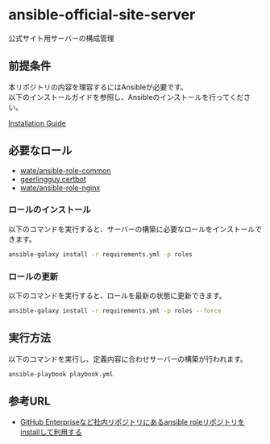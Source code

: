ansible-official-site-server
================================

公式サイト用サーバーの構成管理

前提条件
---------------------

本リポジトリの内容を理容するにはAnsibleが必要です。  
以下のインストールガイドを参照し、Ansibleのインストールを行ってください。

[Installation Guide](https://docs.ansible.com/ansible/latest/installation_guide/index.html)

必要なロール
---------------------

* [wate/ansible-role-common](https://github.com/wate/ansible-role-common)
* [geerlingguy.certbot](https://galaxy.ansible.com/geerlingguy/certbot)
* [wate/ansible-role-nginx](https://github.com/wate/ansible-role-nginx)  

### ロールのインストール

以下のコマンドを実行すると、サーバーの構築に必要なロールをインストールできます。

```sh
ansible-galaxy install -r requirements.yml -p roles
```

### ロールの更新

以下のコマンドを実行すると、ロールを最新の状態に更新できます。

```sh
ansible-galaxy install -r requirements.yml -p roles --force
```

実行方法
---------------------

以下のコマンドを実行し、定義内容に合わせサーバーの構築が行われます。

```sh
ansible-playbook playbook.yml
```

参考URL
---------------------

* [GitHub Enterpriseなど社内リポジトリにあるansible roleリポジトリをinstallして利用する](https://qiita.com/yassan168/items/0fea8bbc80c39448d7fd)
